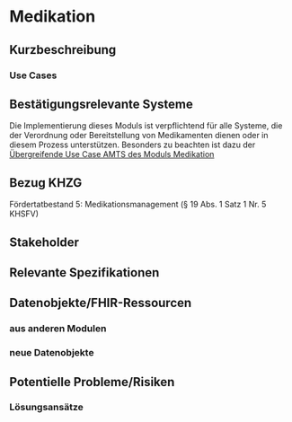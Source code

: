 # Medikation

## Kurzbeschreibung


### Use Cases


## Bestätigungsrelevante Systeme
Die Implementierung dieses Moduls ist verpflichtend für alle Systeme, die der Verordnung oder Bereitstellung von Medikamenten dienen oder in diesem Prozess unterstützen.
Besonders zu beachten ist dazu der [Übergreifende Use Case AMTS des Moduls Medikation](https://simplifier.net/guide/isik-medikation-v4/ImplementationGuide-markdown-UebergreifendeUseCases-AMTS?version=current)

## Bezug KHZG
Fördertatbestand 5: Medikationsmanagement (§ 19 Abs. 1 Satz 1 Nr. 5 KHSFV)

## Stakeholder


## Relevante Spezifikationen


## Datenobjekte/FHIR-Ressourcen

### aus anderen Modulen


### neue Datenobjekte


## Potentielle Probleme/Risiken


### Lösungsansätze

